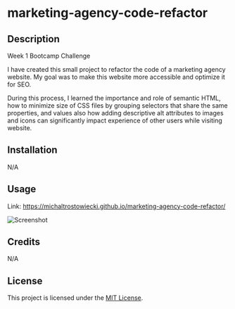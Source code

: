 # marketing-agency-code-refactor


## Description

Week 1 Bootcamp Challenge

I have created this small project to refactor the code of a marketing agency website. My goal was to make this website more accessible and optimize it for SEO. 

During this process, I learned the importance and role of semantic HTML, how to minimize size of CSS files by grouping selectors that share the same properties, and values also how adding descriptive alt attributes to images and icons can significantly impact experience of other users while visiting website.

## Installation

N/A

## Usage
Link:
https://michaltrostowiecki.github.io/marketing-agency-code-refactor/

  ![Screenshot](https://github.com/MichalTrostowiecki/marketing-agency-code-refactor/assets/104785420/8804f816-c23d-4554-bfc0-1145f82f77fe)

    
## Credits 

N/A

## License

This project is licensed under the [MIT License](LICENSE).
